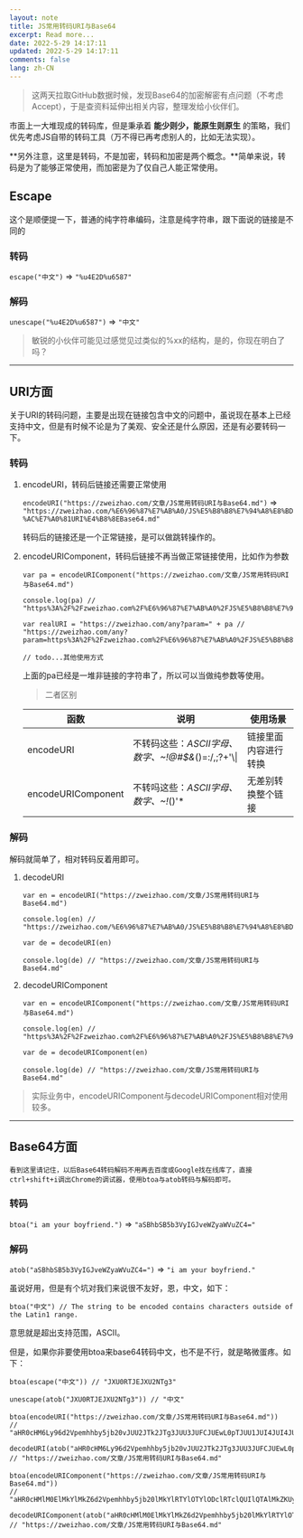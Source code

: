 ```yaml
---
layout: note
title: JS常用转码URI与Base64
excerpt: Read more...
date: 2022-5-29 14:17:11
updated: 2022-5-29 14:17:11
comments: false
lang: zh-CN
---
```


> 这两天拉取GitHub数据时候，发现Base64的加密解密有点问题（不考虑Accept），于是查资料延伸出相关内容，整理发给小伙伴们。

市面上一大堆现成的转码库，但是秉承着 **能少则少，能原生则原生** 的策略，我们优先考虑JS自带的转码工具（万不得已再考虑别人的，比如无法实现）。

**另外注意，这里是转码，不是加密，转码和加密是两个概念。**简单来说，转码是为了能够正常使用，而加密是为了仅自己人能正常使用。

## Escape

这个是顺便提一下，普通的纯字符串编码，注意是纯字符串，跟下面说的链接是不同的

### 转码

`escape("中文")` => `"%u4E2D%u6587"`

### 解码

`unescape("%u4E2D%u6587")` => `"中文"`

> 敏锐的小伙伴可能见过感觉见过类似的%xx的结构，是的，你现在明白了吗？

---

## URI方面

关于URI的转码问题，主要是出现在链接包含中文的问题中，虽说现在基本上已经支持中文，但是有时候不论是为了美观、安全还是什么原因，还是有必要转码一下。

### 转码

1. encodeURI，转码后链接还需要正常使用

    `encodeURI("https://zweizhao.com/文章/JS常用转码URI与Base64.md")`
    => `"https://zweizhao.com/%E6%96%87%E7%AB%A0/JS%E5%B8%B8%E7%94%A8%E8%BD%AC%E7%A0%81URI%E4%B8%8EBase64.md"`

    转码后的链接还是一个正常链接，是可以做跳转操作的。

2. encodeURIComponent，转码后链接不再当做正常链接使用，比如作为参数

    ```
    var pa = encodeURIComponent("https://zweizhao.com/文章/JS常用转码URI与Base64.md")

    console.log(pa) // "https%3A%2F%2Fzweizhao.com%2F%E6%96%87%E7%AB%A0%2FJS%E5%B8%B8%E7%94%A8%E8%BD%AC%E7%A0%81URI%E4%B8%8EBase64.md"

    var realURI = "https://zweizhao.com/any?param=" + pa // "https://zweizhao.com/any?param=https%3A%2F%2Fzweizhao.com%2F%E6%96%87%E7%AB%A0%2FJS%E5%B8%B8%E7%94%A8%E8%BD%AC%E7%A0%81URI%E4%B8%8EBase64.md"

    // todo...其他使用方式
    ```

    上面的pa已经是一堆非链接的字符串了，所以可以当做纯参数等使用。

    > 二者区别
    
    函数|说明|使用场景
    -|-|-
    encodeURI|不转码这些：*ASCII字母、数字、~!@#$&*()=:/,;?+'\\\\||链接里面内容进行转换
    encodeURIComponent|不转吗这些：*ASCII字母、数字、~!*()'*|无差别转换整个链接

### 解码
 
解码就简单了，相对转码反着用即可。

1. decodeURI

    ```
    var en = encodeURI("https://zweizhao.com/文章/JS常用转码URI与Base64.md")

    console.log(en) // "https://zweizhao.com/%E6%96%87%E7%AB%A0/JS%E5%B8%B8%E7%94%A8%E8%BD%AC%E7%A0%81URI%E4%B8%8EBase64.md"

    var de = decodeURI(en)

    console.log(de) // "https://zweizhao.com/文章/JS常用转码URI与Base64.md"
    ```

2. decodeURIComponent

    ```
    var en = encodeURIComponent("https://zweizhao.com/文章/JS常用转码URI与Base64.md")
    
    console.log(en) // "https%3A%2F%2Fzweizhao.com%2F%E6%96%87%E7%AB%A0%2FJS%E5%B8%B8%E7%94%A8%E8%BD%AC%E7%A0%81URI%E4%B8%8EBase64.md"

    var de = decodeURIComponent(en)

    console.log(de) // "https://zweizhao.com/文章/JS常用转码URI与Base64.md"
    ```

> 实际业务中，encodeURIComponent与decodeURIComponent相对使用较多。

---

## Base64方面

    看到这里请记住，以后Base64转码解码不用再去百度或Google找在线库了，直接ctrl+shift+i调出Chrome的调试器，使用btoa与atob转码与解码即可。

### 转码

`btoa("i am your boyfriend.")` => `"aSBhbSB5b3VyIGJveWZyaWVuZC4="`

### 解码

`atob("aSBhbSB5b3VyIGJveWZyaWVuZC4=")` => `"i am your boyfriend."`

虽说好用，但是有个坑对我们来说很不友好，恩，中文，如下：

```
btoa("中文") // The string to be encoded contains characters outside of the Latin1 range.
```

意思就是超出支持范围，ASCII。

但是，如果你非要使用btoa来base64转码中文，也不是不行，就是略微蛋疼。如下：

```
btoa(escape("中文")) // "JXU0RTJEJXU2NTg3"

unescape(atob("JXU0RTJEJXU2NTg3")) // "中文"

btoa(encodeURI("https://zweizhao.com/文章/JS常用转码URI与Base64.md"))
// "aHR0cHM6Ly96d2Vpemhhby5jb20vJUU2JTk2JTg3JUU3JUFCJUEwL0pTJUU1JUI4JUI4JUU3JTk0JUE4JUU4JUJEJUFDJUU3JUEwJTgxVVJJJUU0JUI4JThFQmFzZTY0Lm1k"

decodeURI(atob("aHR0cHM6Ly96d2Vpemhhby5jb20vJUU2JTk2JTg3JUU3JUFCJUEwL0pTJUU1JUI4JUI4JUU3JTk0JUE4JUU4JUJEJUFDJUU3JUEwJTgxVVJJJUU0JUI4JThFQmFzZTY0Lm1k"))
// "https://zweizhao.com/文章/JS常用转码URI与Base64.md"

btoa(encodeURIComponent("https://zweizhao.com/文章/JS常用转码URI与Base64.md"))
// "aHR0cHMlM0ElMkYlMkZ6d2Vpemhhby5jb20lMkYlRTYlOTYlODclRTclQUIlQTAlMkZKUyVFNSVCOCVCOCVFNyU5NCVBOCVFOCVCRCVBQyVFNyVBMCU4MVVSSSVFNCVCOCU4RUJhc2U2NC5tZA=="

decodeURIComponent(atob("aHR0cHMlM0ElMkYlMkZ6d2Vpemhhby5jb20lMkYlRTYlOTYlODclRTclQUIlQTAlMkZKUyVFNSVCOCVCOCVFNyU5NCVBOCVFOCVCRCVBQyVFNyVBMCU4MVVSSSVFNCVCOCU4RUJhc2U2NC5tZA=="))
// "https://zweizhao.com/文章/JS常用转码URI与Base64.md"
```
  